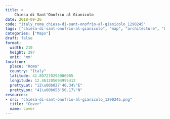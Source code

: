 ```yaml
---
title: > 
    Chiesa di Sant'Onofrio al Gianicolo
date: 2018-09-26
code: "italy_roma_chiesa-di-sant-onofrio-al-gianicolo_1290245"
tags: ["chiesa-di-sant-onofrio-al-gianicolo", "map", "architecture", "buildings", "Roma", "Italy"]
categories: ["Maps"]
draft: false
format:
  width: 210
  height: 297
  unit: 'mm'
location:
  place: "Roma"
  country: "Italy"
  latitude: 41.897270295986985
  longitude: 12.461205694995412
  prettyLat: "12\u00b027'40.34\"E"
  prettyLon: "41\u00b053'50.17\"N"
resources:
- src: "chiesa-di-sant-onofrio-al-gianicolo_1290245.png"
  title: "Cover"
  name: cover
---
```

